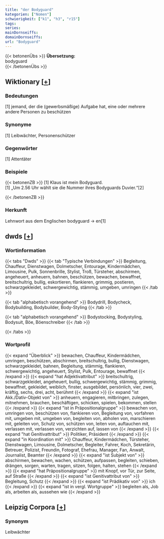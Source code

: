 ```yaml
---
title: "der Bodyguard"
kategorien: ["Nomen"]
schwierigkeit: ["k1", "h3", "r15"]
tags:
series:
mainDornseiffs:
domainDornseiffs:
url: "Bodyguard"
---
```


{{< betonenÜbs >}}
**Übersetzung:**  
bodyguard  
{{< /betonenÜbs >}}

## Wiktionary [[+](https://de.wiktionary.org/wiki/Bodyguard)]

### Bedeutungen
[1] jemand, der die (gewerbsmäßige) Aufgabe hat, eine oder mehrere andere Personen zu beschützen  

### Synonyme
[1] Leibwächter, Personenschützer  

### Gegenwörter
[1] Attentäter  

### Beispiele
{{< betonenZB >}}
[1] Klaus ist mein Bodyguard.  
[1] „Um 2.56 Uhr wählt sie die Nummer ihres Bodyguards Duvier.“[2]  

{{< /betonenZB >}}
### Herkunft
Lehnwort aus dem Englischen bodyguard → en[1]  



## dwds [[+](https://www.dwds.de/wb/Bodyguard)]

### Wortinformation
{{< tabs "Dwds" >}}
{{< tab "Typische Verbindungen" >}}
Begleitung, Chauffeur, Dienstwagen, Dolmetscher, Entourage, Kindermädchen, Limousine, Pulk, Sonnenbrille, Stylist, Troß, Türsteher, abschirmen, angeheuert, anheuern, bahnen, beschützen, bewachen, bewaffnet, breitschultrig, bullig, eskortieren, flankieren, grimmig, postieren, schwarzgekleidet, schwergewichtig, stämmig, umgeben, umringen
{{< /tab >}}

{{< tab "alphabetisch vorangehend" >}}
Bodydrill, Bodycheck, Bodybuilding, Bodybuilder, Body-Styling
{{< /tab >}}

{{< tab "alphabetisch vorangehend" >}}
Bodystocking, Bodystyling, Bodysuit, Böe, Böenschreiber
{{< /tab >}}

{{< /tabs >}}

### Wortprofil
{{< expand "Überblick" >}} bewachen, Chauffeur, Kindermädchen, umringen, beschützen, abschirmen, breitschultrig, bullig, Dienstwagen, schwarzgekleidet, bahnen, Begleitung, stämmig, flankieren, schwergewichtig, angeheuert, Stylist, Pulk, Entourage, bewaffnet {{< /expand >}}
{{< expand "hat Adjektivattribut" >}} breitschultrig, schwarzgekleidet, angeheuert, bullig, schwergewichtig, stämmig, grimmig, bewaffnet, gekleidet, weiblich, finster, ausgebildet, persönlich, vier, zwei, kräftig, sechs, drei, acht, berühmt {{< /expand >}}
{{< expand "ist Akk./Dativ-Objekt von" >}} anheuern, engagieren, mitbringen, zulegen, mitnehmen, brauchen, beschäftigen, schicken, spielen, bekommen, stellen {{< /expand >}}
{{< expand "ist in Präpositionalgruppe" >}} bewachen von, umringen von, beschützen von, flankieren von, Begleitung von, vorfahren mit, umgeben mit, umgeben von, begleiten von, abholen von, marschieren mit, geleiten von, Schutz von, schützen von, leiten von, auftauchen mit, verlassen mit, verlassen von, verzichten auf, lassen von {{< /expand >}}
{{< expand "hat Genitivattribut" >}} Politiker, Präsident {{< /expand >}}
{{< expand "in Koordination mit" >}} Chauffeur, Kindermädchen, Türsteher, Dienstwagen, Limousine, Dolmetscher, Begleiter, Fahrer, Koch, Sekretärin, Betreuer, Polizist, Freundin, Fotograf, Ehefrau, Manager, Fan, Anwalt, Journalist, Beamter {{< /expand >}}
{{< expand "ist Subjekt von" >}} abschirmen, bewachen, wachen, schützen, aufpassen, begleiten, schieben, drängen, sorgen, warten, tragen, sitzen, folgen, halten, stehen {{< /expand >}}
{{< expand "hat Präpositionalgruppe" >}} mit Knopf, vor Tür, zur Seite, auf Straße {{< /expand >}}
{{< expand "ist Genitivattribut von" >}} Begleitung, Schutz {{< /expand >}}
{{< expand "ist Prädikativ von" >}} ich {{< /expand >}}
{{< expand "ist in vergl. Wortgruppe" >}} begleiten als, Job als, arbeiten als, aussehen wie {{< /expand >}}

## Leipzig Corpora [[+](https://corpora.uni-leipzig.de/en/res?word=Bodyguard&corpusId=deu_newscrawl-public_2018)]


### Synonym
Leibwächter

